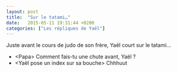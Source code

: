 ```yaml
---
layout: post
title:  "Sur le tatami…"
date:   2015-05-11 19:31:44 +0200
categories: ["Les répliques de Yaël"]
---
```


Juste avant le cours de judo de son frère, Yaël court sur le tatami...

-   \<Papa\> Comment fais-tu une chute avant, Yaël ?
-   \<Yaël pose un index sur sa bouche\> Chhhuut
